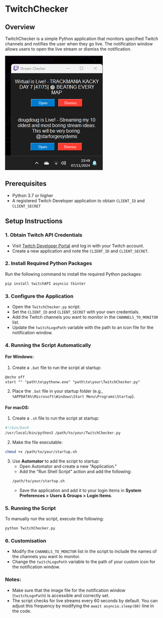 # TwitchChecker

## Overview
TwitchChecker is a simple Python application that monitors specified Twitch channels and notifies the user when they go live. The notification window allows users to open the live stream or dismiss the notification.

![alt text](example.png "Example")

## Prerequisites
- Python 3.7 or higher
- A registered Twitch Developer application to obtain `CLIENT_ID` and `CLIENT_SECRET`

## Setup Instructions

### 1. Obtain Twitch API Credentials
- Visit [Twitch Developer Portal](https://dev.twitch.tv/console/apps) and log in with your Twitch account.
- Create a new application and note the `CLIENT_ID` and `CLIENT_SECRET`.

### 2. Install Required Python Packages
Run the following command to install the required Python packages:
```bash
pip install twitchAPI asyncio tkinter
```

### 3. Configure the Application
- Open the `TwitchChecker.py` script.
- Set the `CLIENT_ID` and `CLIENT_SECRET` with your own credentials.
- Add the Twitch channels you want to monitor in the `CHANNELS_TO_MONITOR` list.
- Update the `twitchLogoPath` variable with the path to an icon file for the notification window.

### 4. Running the Script Automatically

#### For Windows:
1. Create a `.bat` file to run the script at startup:
```batch
@echo off
start "" "path\to\pythonw.exe" "path\to\your\TwitchChecker.py"
```
2. Place the `.bat` file in your startup folder (e.g., `%APPDATA%\Microsoft\Windows\Start Menu\Programs\Startup`).

#### For macOS:
1. Create a `.sh` file to run the script at startup:
```bash
#!/bin/bash
/usr/local/bin/python3 /path/to/your/TwitchChecker.py
```
2. Make the file executable:
```bash
chmod +x /path/to/your/startup.sh
```
3. Use **Automator** to add the script to startup:
   - Open Automator and create a new "Application."
   - Add the "Run Shell Script" action and add the following:
   ```bash
   /path/to/your/startup.sh
   ```
   - Save the application and add it to your login items in **System Preferences > Users & Groups > Login Items**.

### 5. Running the Script
To manually run the script, execute the following:
```bash
python TwitchChecker.py
```

### 6. Customisation
- Modify the `CHANNELS_TO_MONITOR` list in the script to include the names of the channels you want to monitor.
- Change the `twitchLogoPath` variable to the path of your custom icon for the notification window.

### Notes:
- Make sure that the image file for the notification window (`twitchLogoPath`) is accessible and correctly set.
- The script checks for live streams every 60 seconds by default. You can adjust this frequency by modifying the `await asyncio.sleep(60)` line in the code.
```

